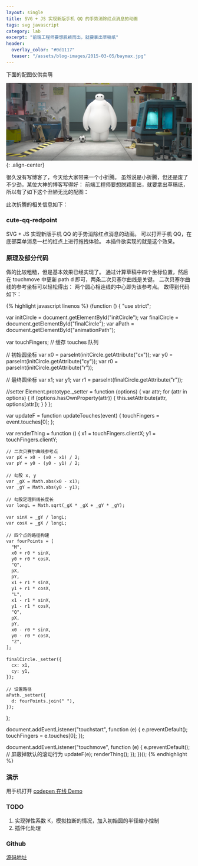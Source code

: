 ```yaml
---
layout: single
title: SVG + JS 实现新版手机 QQ 的手势消除红点消息的动画
tags: svg javascript
category: lab
excerpt: "前端工程师要想脱颖而出，就要拿出草稿纸"
header:
  overlay_color: "#0d1117"
  teaser: "/assets/blog-images/2015-03-05/baymax.jpg"
---
```


下面的配图仅供卖萌

![](/assets/blog-images/2015-03-05/baymax.jpg){: .align-center}

很久没有写博客了，今天给大家带来一个小折腾。
虽然说是小折腾，但还是废了不少劲，某位大神的博客写得好：
前端工程师要想脱颖而出，就要拿出草稿纸，所以有了如下这个丑陋无比的配图：

此次折腾的相关信息如下：

### cute-qq-redpoint

SVG + JS 实现新版手机 QQ 的手势消除红点消息的动画。
可以打开手机 QQ，在底部菜单消息一栏的红点上进行拖拽体验。
本插件欲实现的就是这个效果。

### 原理及部分代码

做的比较粗糙，但是基本效果已经实现了。
通过计算草稿中四个坐标位置，然后在 touchmove 中更新 path d 即可，两条二次贝塞尔曲线是关键。
二次贝塞尔曲线的参考坐标可以轻松得出：
两个圆心相连线的中心即为该参考点。
故得到代码如下：

{% highlight javascript linenos %}
(function () {
  "use strict";

  var initCircle = document.getElementById("initCircle");
  var finalCircle = document.getElementById("finalCircle");
  var aPath = document.getElementById("animationPath");

  var touchFingers; // 缓存 touches 队列

  // 初始圆坐标
  var x0 = parseInt(initCircle.getAttribute("cx"));
  var y0 = parseInt(initCircle.getAttribute("cy"));
  var r0 = parseInt(initCircle.getAttribute("r"));

  // 最终圆坐标
  var x1;
  var y1;
  var r1 = parseInt(finalCircle.getAttribute("r"));

  //setter
  Element.prototype._setter = function (options) {
    var attr;
    for (attr in options) {
      if (options.hasOwnProperty(attr)) {
        this.setAttribute(attr, options[attr]);
      }
    }
  };

  var updateF = function updateTouches(event) {
    touchFingers = event.touches[0];
  };

  var renderThing = function () {
    x1 = touchFingers.clientX;
    y1 = touchFingers.clientY;

    // 二次贝赛尔曲线参考点
    var pX = x0 - (x0 - x1) / 2;
    var pY = y0 - (y0 - y1) / 2;

    // 勾股 x, y
    var _gX = Math.abs(x0 - x1);
    var _gY = Math.abs(y0 - y1);

    // 勾股定理斜线长度长
    var longL = Math.sqrt(_gX * _gX + _gY * _gY);

    var sinX = _gY / longL;
    var cosX = _gX / longL;

    // 四个点的路径构建
    var fourPoints = [
      "M",
      x0 + r0 * sinX,
      y0 + r0 * cosX,
      "Q",
      pX,
      pY,
      x1 + r1 * sinX,
      y1 + r1 * cosX,
      "L",
      x1 - r1 * sinX,
      y1 - r1 * cosX,
      "Q",
      pX,
      pY,
      x0 - r0 * sinX,
      y0 - r0 * cosX,
      "Z",
    ];

    finalCircle._setter({
      cx: x1,
      cy: y1,
    });

    // 设置路径
    aPath._setter({
      d: fourPoints.join(" "),
    });
  };

  document.addEventListener("touchstart", function (e) {
    e.preventDefault();
    touchFingers = e.touches[0];
  });

  document.addEventListener("touchmove", function (e) {
    e.preventDefault(); // 屏蔽掉默认的滚动行为
    updateF(e);
    renderThing();
  });
})();
{% endhighlight %}

### 演示

用手机打开
[codepen 在线 Demo](https://codepen.io/qddegtya/details/EapGWK "Demo")

### TODO

1. 实现弹性系数 K，模拟拉断的情况，加入初始圆的半径缩小控制
2. 插件化处理

### Github

[源码地址](https://github.com/qddegtya/cute-qq-redpoint "源码地址")
